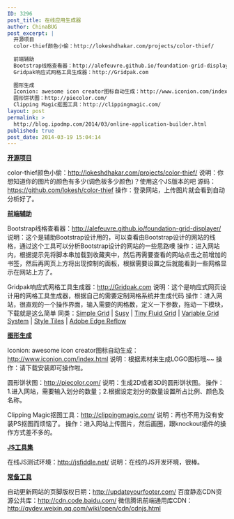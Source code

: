 ```yaml
---
ID: 3296
post_title: 在线应用生成器
author: ChinaBUG
post_excerpt: |
  开源项目
  color-thief颜色小偷：http://lokeshdhakar.com/projects/color-thief/
  
  前端辅助
  Bootstrap线格查看器：http://alefeuvre.github.io/foundation-grid-displayer/
  Gridpak响应式网格工具生成器：http://Gridpak.com
  
  图形生成
  Iconion: awesome icon creator图标自动生成：http://www.iconion.com/index.html
  圆形饼状图：http://piecolor.com/
  Clipping Magic抠图工具：http://clippingmagic.com/
layout: post
permalink: >
  http://blog.ipodmp.com/2014/03/online-application-builder.html
published: true
post_date: 2014-03-19 15:04:14
---
```

<span style="text-decoration: underline;"><strong>开源项目</strong></span>

color-thief颜色小偷：http://lokeshdhakar.com/projects/color-thief/
说明：你想知道你的图片的颜色有多少(调色板多少颜色)？使用这个JS版本的吧
源码：https://github.com/lokesh/color-thief
操作：登录网站，上传图片就会看到自动分析好了。

<span style="text-decoration: underline;"><strong>前端辅助</strong></span>

Bootstrap线格查看器：<a href="http://alefeuvre.github.io/foundation-grid-displayer/">http://alefeuvre.github.io/foundation-grid-displayer/</a>
说明：这个是辅助Bootstrap设计用的，可以查看由Bootstrap设计的网站的线格，通过这个工具可以分析Bootstrap设计的网站的一些思路噢
操作：进入网站内，根据提示先将脚本串加载到收藏夹中，然后再需要查看的网站点击之前增加的书签，然后再网页上方将出现控制的面板，根据需要设置之后就能看到一些网格显示在网站上方了。

Gridpak响应式网格工具生成器：<a href="http://Gridpak.com">http://Gridpak.com</a>
说明：这个是响应式网页设计用的网格工具生成器，根据自己的需要定制网格系统并生成代码
操作：进入网站，很直观的一个操作界面，输入需要的网格数，定义一下参数，拖动一下模块，下载就是这么简单
同类：<a href="http://simplegrid.info/" target="_blank" rel="nofollow">Simple Grid</a> | <a href="http://susy.oddbird.net/" target="_blank" rel="nofollow">Susy</a> | <a href="http://www.tinyfluidgrid.com/" target="_blank" rel="nofollow">Tiny Fluid Grid</a> | <a href="http://grids.heroku.com/" target="_blank" rel="nofollow">Variable Grid System</a> | <a href="http://styletil.es/" target="_blank" rel="nofollow">Style Tiles</a> | <a href="http://html.adobe.com/edge/reflow/" target="_blank">Adobe Edge Reflow</a>

<span style="text-decoration: underline;"><strong>图形生成</strong></span>

Iconion: awesome icon creator图标自动生成：<a href="http://www.iconion.com/index.html">http://www.iconion.com/index.html</a>
说明：根据素材来生成LOGO图标哦~~
操作：请下载安装即可操作啦。

圆形饼状图：<a href="http://piecolor.com/">http://piecolor.com/</a>
说明：生成2D或者3D的圆形饼状图。
操作：1.进入网站，需要输入划分的数量；2.根据设定划分的数量设置所占比例、颜色及名称。

Clipping Magic抠图工具：<a href="http://clippingmagic.com/">http://clippingmagic.com/</a>
说明：再也不用为没有安装PS抠图而烦恼了。
操作：进入网站上传图片，然后画圈，跟knockout插件的操作方式差不多的。

<span style="text-decoration: underline;"><strong>JS工具集</strong></span>

在线JS测试环境：http://jsfiddle.net/
说明：在线的JS开发环境，很棒。

<span style="text-decoration: underline;"><strong>常备工具</strong></span>

自动更新网站的页脚版权日期：http://updateyourfooter.com/
百度静态CDN资源公共库：http://cdn.code.baidu.com/
微信腾讯前端通用库CDN：http://qydev.weixin.qq.com/wiki/open/cdn/cdnjs.html

&nbsp;